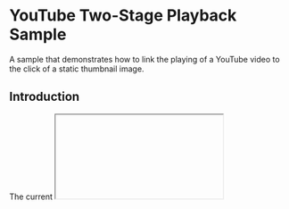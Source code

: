 YouTube Two-Stage Playback Sample
=================================

A sample that demonstrates how to link the playing of a YouTube video to the click
of a static thumbnail image.

Introduction
------------

The current <iframe>-based embed code can be a bit “heavy-weight” for large
websites. Additionally, clicking on the <iframe> starts a video playing inside
itself. The preference of many host websites is to show a static image thumbnail
and handle clicks on the thumbnail to, e.g., create an autoplaying embed in
another location on the page, or even redirect to a new page which then autoplays.

Two-stage playback provides a simple way to do this. In addition, when a
user clicks the thumbnail, the intent to watch is clear (as opposed to
standard autoplaying embeds). This allows the video's view count and other
statistics to be updated accurately.

Prerequisites
--------------

Read the following guides:

- [YouTube Embedded Player Parameters](https://developers.google.com/youtube/player_parameters)
- [YouTube IFrame Player API](https://developers.google.com/youtube/iframe_api_reference)


Getting Started
---------------

To view the sample:

1. Download the src/ folder to your local machine.
2. Navigate to the local src/ directory.
3. If you don't have one running, turn on a local HTTP server. One way to do this is
   by means of the Python's [SimpleHTTPServer](https://docs.python.org/2/library/simplehttpserver.html):

   `python -m SimpleHTTPServer 8000`

   See, for example, [Really Simple HTTP Server in Python](http://www.linuxjournal.com/content/tech-tip-really-simple-http-server-python) for details on this method.
4. Open `http://127.0.0.1:8000/two_stage_playback.html` in a browser.


Support
-------

- [Stack Overflow](http://stackoverflow.com/questions/tagged/youtube-api)

If you've found an error in this sample, please file an issue:
https://github.com/youtube/yt-2stage-playback

Patches are encouraged, and may be submitted by forking this project and
submitting a pull request through GitHub. If you wish to contribute
to this sample, please review and submit a [Google Individual Contributor
License Agreement (CLA)](https://developers.google.com/open-source/cla/individual).


License
-------

Copyright 2014 Google, Inc.

Licensed to the Apache Software Foundation (ASF) under one
or more contributor license agreements.  See the NOTICE file
distributed with this work for additional information
regarding copyright ownership.  The ASF licenses this file
to you under the Apache License, Version 2.0 (the
"License"); you may not use this file except in compliance
with the License.  You may obtain a copy of the License at

  http://www.apache.org/licenses/LICENSE-2.0

Unless required by applicable law or agreed to in writing,
software distributed under the License is distributed on an
"AS IS" BASIS, WITHOUT WARRANTIES OR CONDITIONS OF ANY
KIND, either express or implied.  See the License for the
specific language governing permissions and limitations
under the License.

